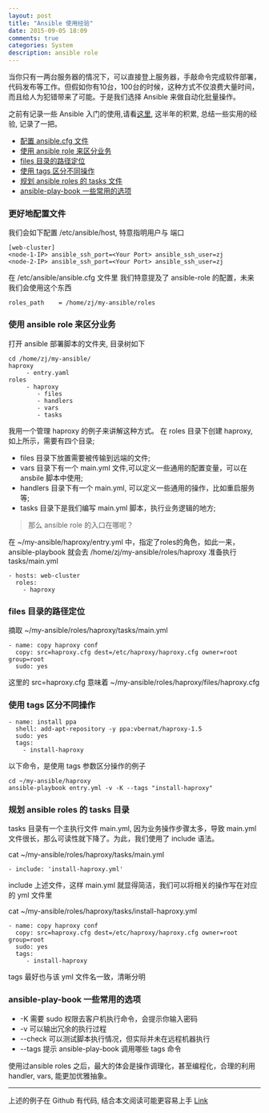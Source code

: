 ```yaml
---
layout: post
title: "Ansible 使用经验"
date: 2015-09-05 18:09
comments: true
categories: System
description: ansible role
---
```



当你只有一两台服务器的情况下，可以直接登上服务器，手敲命令完成软件部署，代码发布等工作。但假如你有10台，100台的时候，这种方式不仅浪费大量时间，而且给人为犯错带来了可能。于是我们选择 Ansible 来做自动化批量操作。
    
之前有记录一些 Ansible 入门的使用,请看[这里](http://wiki.zheng-ji.info/Sys/ansible.html), 这半年的积累, 总结一些实用的经验, 记录了一把。

* [配置 ansible.cfg 文件](#第一节)
* [使用 ansible role 来区分业务](#第二节)
* [files 目录的路径定位](#第三节)
* [使用 tags 区分不同操作](#第四节)
* [规划 ansible roles 的 tasks 文件](#第五节)
* [ansible-play-book 一些常用的选项](#第六节)

<h3 id="第一节">更好地配置文件</h3>

我们会如下配置 /etc/ansible/host, 特意指明用户与 端口

```
[web-cluster]
<node-1-IP> ansible_ssh_port=<Your Port> ansible_ssh_user=zj
<node-2-IP> ansible_ssh_port=<Your Port> ansible_ssh_user=zj
```

在 /etc/ansible/ansible.cfg 文件里
我们特意提及了 ansible-role 的配置，未来我们会使用这个东西

```
roles_path    = /home/zj/my-ansible/roles
```


<h3 id="第二节">使用 ansible role 来区分业务</h3>

打开 ansible 部署脚本的文件夹, 目录树如下


```
cd /home/zj/my-ansible/
haproxy
     - entry.yaml
roles
     - haproxy
        - files
        - handlers
        - vars
        - tasks
```

我用一个管理 haproxy 的例子来讲解这种方式。
在 roles 目录下创建 haproxy, 如上所示，需要有四个目录;

* files 目录下放置需要被传输到远端的文件;
* vars  目录下有一个 main.yml 文件,可以定义一些通用的配置变量，可以在 ansbile 脚本中使用;
* handlers 目录下有一个 main.yml, 可以定义一些通用的操作，比如重启服务等;
* tasks 目录下是我们编写 main.yml 脚本，执行业务逻辑的地方;

> 那么 ansible role 的入口在哪呢？

在 ~/my-ansible/haproxy/entry.yml 中，指定了roles的角色，如此一来， 
ansible-playbook 就会去 /home/zj/my-ansible/roles/haproxy 准备执行 tasks/main.yml 

```
- hosts: web-cluster
  roles:
    - haproxy
```

<h3 id="第三节">files 目录的路径定位</h3>

摘取 ~/my-ansible/roles/haproxy/tasks/main.yml

```
- name: copy haproxy conf
  copy: src=haproxy.cfg dest=/etc/haproxy/haproxy.cfg owner=root group=root
  sudo: yes
```

这里的 src=haproxy.cfg 意味着 ~/my-ansible/roles/haproxy/files/haproxy.cfg

<h3 id="第四节">使用 tags 区分不同操作</h3>

```
- name: install ppa
  shell: add-apt-repository -y ppa:vbernat/haproxy-1.5
  sudo: yes
  tags:
    - install-haproxy
```

以下命令，是使用 tags 参数区分操作的例子

```
cd ~/my-ansible/haproxy
ansible-playbook entry.yml -v -K --tags "install-haproxy"
```

<h3 id="第五节">规划 ansible roles 的 tasks 目录</h3>

tasks 目录有一个主执行文件 main.yml, 因为业务操作步骤太多，导致 main.yml 文件很长，那么可读性就下降了。为此，我们使用了 include 语法。

cat ~/my-ansible/roles/haproxy/tasks/main.yml

```
- include: 'install-haproxy.yml'
```

include 上述文件，这样 main.yml 就显得简洁，我们可以将相关的操作写在对应的 yml 文件里

cat ~/my-ansible/roles/haproxy/tasks/install-haproxy.yml

```
- name: copy haproxy conf
  copy: src=haproxy.cfg dest=/etc/haproxy/haproxy.cfg owner=root group=root
  sudo: yes
  tags:
     - install-haproxy
```
tags 最好也与该 yml 文件名一致，清晰分明

<h3 id="第六节">ansible-play-book 一些常用的选项</h3>


* -K 需要 sudo 权限去客户机执行命令，会提示你输入密码
* -v 可以输出冗余的执行过程
* --check 可以测试脚本执行情况，但实际并未在远程机器执行
* --tags 提示 ansible-play-book 调用哪些 tags 命令

使用过ansible roles 之后，最大的体会是操作调理化，甚至编程化，合理的利用 handler, vars, 能更加优雅抽象。

----

上述的例子在 Github 有代码, 结合本文阅读可能更容易上手
[Link](https://github.com/zheng-ji/ToyCollection/tree/master/my-ansible) 


